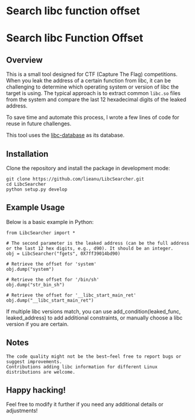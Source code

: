 # Search libc function offset
# Search libc Function Offset

## Overview

This is a small tool designed for CTF (Capture The Flag) competitions. When you leak the address of a certain function from libc, it can be challenging to determine which operating system or version of libc the target is using. The typical approach is to extract common `libc.so` files from the system and compare the last 12 hexadecimal digits of the leaked address.

To save time and automate this process, I wrote a few lines of code for reuse in future challenges.

This tool uses the [libc-database](https://github.com/niklasb/libc-database) as its database.

## Installation

Clone the repository and install the package in development mode:

```shell
git clone https://github.com/lieanu/LibcSearcher.git
cd LibcSearcher
python setup.py develop
```

## Example Usage

Below is a basic example in Python:
```python3
from LibcSearcher import *

# The second parameter is the leaked address (can be the full address or the last 12 hex digits, e.g., d90). It should be an integer.
obj = LibcSearcher("fgets", 0X7ff39014bd90)

# Retrieve the offset for 'system'
obj.dump("system")

# Retrieve the offset for '/bin/sh'
obj.dump("str_bin_sh")

# Retrieve the offset for '__libc_start_main_ret'
obj.dump("__libc_start_main_ret")
```

If multiple libc versions match, you can use add_condition(leaked_func, leaked_address) to add additional constraints, or manually choose a libc version if you are certain.
## Notes

    The code quality might not be the best—feel free to report bugs or suggest improvements.
    Contributions adding libc information for different Linux distributions are welcome.

Happy hacking!
---

Feel free to modify it further if you need any additional details or adjustments!
